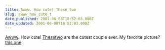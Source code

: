 ```yaml
---
title: Awww. How cute! These two
slug: awww_how_cute_t
date_published: 2001-06-08T18:52:03.000Z
date_updated: 2001-06-08T18:52:03.000Z
---
```


[Awww](http://www.sebastianstudios.com/rebecca.html). How cute! [These](http://www.jjg.net)[two](http://www.rebeccablood.net) are the cutest couple ever. My favorite picture? [this one](http://www.sebastianstudios.com/rebecca/Dscn5015.jpg).
